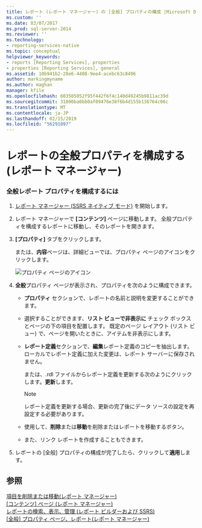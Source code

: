 ```yaml
---
title: レポート (レポート マネージャー) の [全般] プロパティの構成 |Microsoft Docs
ms.custom: ''
ms.date: 03/07/2017
ms.prod: sql-server-2014
ms.reviewer: ''
ms.technology:
- reporting-services-native
ms.topic: conceptual
helpviewer_keywords:
- reports [Reporting Services], properties
- properties [Reporting Services], general
ms.assetid: 10b941b2-28e6-4408-9ee4-acebc63c8496
author: markingmyname
ms.author: maghan
manager: kfile
ms.openlocfilehash: 603505052f95f442f6f4c140d49245b9811ac39d
ms.sourcegitcommit: 31800ba0bb0af09476e38f6b4d155b136764c06c
ms.translationtype: MT
ms.contentlocale: ja-JP
ms.lasthandoff: 02/15/2019
ms.locfileid: "56291897"
---
```

# <a name="configure-general-properties-for-a-report-report-manager"></a>レポートの全般プロパティを構成する (レポート マネージャー)
    
### <a name="to-configure-general-report-properties"></a>全般レポート プロパティを構成するには  
  
1.  [レポート マネージャー &#40;SSRS ネイティブ モード&#41;](../../2014/reporting-services/report-manager-ssrs-native-mode.md) を開始します。  
  
2.  レポート マネージャーで **[コンテンツ]** ページに移動します。 全般プロパティを構成するレポートに移動し、そのレポートを開きます。  
  
3.  **[プロパティ]** タブをクリックします。  
  
     または、**内容**ページは、詳細ビューでは、プロパティ ページのアイコンをクリックします。  
  
     ![プロパティ ページのアイコン](media/prop.gif "プロパティ ページのアイコン")  
  
4.  **全般**プロパティ ページが表示され、プロパティを次のように構成できます。  
  
    -   **プロパティ** セクションで、レポートの名前と説明を変更することができます。  
  
    -   選択することができます、**リスト ビューで非表示に** チェック ボックスとページの下の項目を配置します。 既定のページ レイアウト (リスト ビュー) で、ページを開いたときに、アイテムを非表示にします。  
  
    -   **レポート定義**セクションで、**編集**レポート定義のコピーを抽出します。 ローカルでレポート定義に加えた変更は、レポート サーバーに保存されません。  
  
         または、.rdl ファイルからレポート定義を更新する次のようにクリックします。**更新**します。  
  
        > [!NOTE]  
        >  レポート定義を更新する場合、更新の完了後にデータ ソースの設定を再設定する必要があります。  
  
    -   使用して、**削除**または**移動**を削除またはレポートを移動するボタン。  
  
    -   また、リンク レポートを作成することもできます。  
  
5.  レポートの [全般] プロパティの構成が完了したら、クリックして**適用**します。  
  
## <a name="see-also"></a>参照  
 [項目を削除または移動&#40;レポート マネージャー&#41;](report-server/move-or-delete-an-item-report-manager.md)   
 [[コンテンツ] ページ (レポート マネージャー)](../../2014/reporting-services/contents-page-report-manager.md)   
 [レポートの検索、表示、管理 (レポート ビルダーおよび SSRS)](report-builder/finding-viewing-and-managing-reports-report-builder-and-ssrs.md)   
 [[全般] プロパティ ページ、レポート&#40;レポート マネージャー&#41;](../../2014/reporting-services/general-properties-page-reports-report-manager.md)  
  
  
